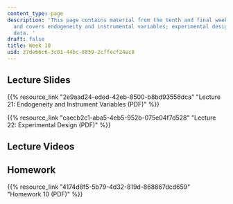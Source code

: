 ```yaml
---
content_type: page
description: 'This page contains material from the tenth and final week of the course
  and covers endogeneity and instrumental variables; experimental design; and visualizing
  data. '
draft: false
title: Week 10
uid: 27deb6c6-3c01-44bc-8859-2cffecf24ec8
---
```

## Lecture Slides

{{% resource_link "2e9aad24-eded-42eb-8500-b8bd93556dca" "Lecture 21: Endogeneity and Instrument Variables (PDF)" %}}

{{% resource_link "caecb2c1-aba5-4eb5-952b-075e04f7d528" "Lecture 22: Experimental Design (PDF)" %}}

## Lecture Videos

## Homework

{{% resource_link "4174d8f5-5b79-4d32-819d-868867dcd659" "Homework 10 (PDF)" %}}